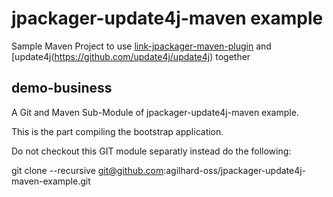# jpackager-update4j-maven example

Sample Maven Project to use [link-jpackager-maven-plugin](https://github.com/agilhard-oss/jlink-jpackager-maven-plugin)
and [update4j(https://github.com/update4j/update4j) together

## demo-business

A Git and Maven Sub-Module of jpackager-update4j-maven example.

This is the part compiling the bootstrap application.

Do not checkout this GIT module separatly instead do the following:

git clone --recursive git@github.com:agilhard-oss/jpackager-update4j-maven-example.git
